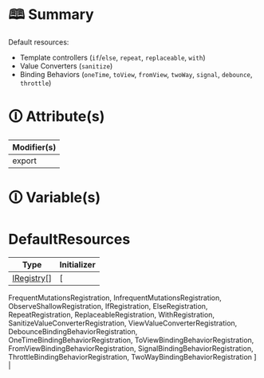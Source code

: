 # &#128366; Summary

Default resources:
- Template controllers (`if`/`else`, `repeat`, `replaceable`, `with`)
- Value Converters (`sanitize`)
- Binding Behaviors (`oneTime`, `toView`, `fromView`, `twoWay`, `signal`, `debounce`, `throttle`)

# &#128712; Attribute(s)

| Modifier(s)                            |
|----------------------------------------|
| export |

# &#128712; Variable(s)

# DefaultResources

| Type                        | Initializer                       |
|-----------------------------|-----------------------------------|
| [IRegistry](https://hamedfathi.gitbook.io/aurelia-2-doc-api/kernel/interface/di/iregistry)[] | [
FrequentMutationsRegistration,
InfrequentMutationsRegistration,
ObserveShallowRegistration,
IfRegistration,
ElseRegistration,
RepeatRegistration,
ReplaceableRegistration,
WithRegistration,
SanitizeValueConverterRegistration,
ViewValueConverterRegistration,
DebounceBindingBehaviorRegistration,
OneTimeBindingBehaviorRegistration,
ToViewBindingBehaviorRegistration,
FromViewBindingBehaviorRegistration,
SignalBindingBehaviorRegistration,
ThrottleBindingBehaviorRegistration,
TwoWayBindingBehaviorRegistration
] |